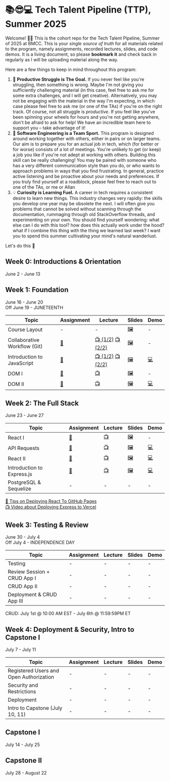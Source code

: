 # 📚😎💻 **Tech Talent Pipeline (TTP), Summer 2025**

Welcome! 👋🏻 This is the cohort repo for the Tech Talent Pipeline, Summer of 2025 at BMCC. This is your _single source of truth_ for all
materials related to the program, namely assignments, recorded lectures, slides, and code demos. It is a living document, so please
**bookmark it** and check back in regularly as I will be uploading material along the way.

Here are a few things to keep in mind throughout this program:

1. 🎯 **Productive Struggle is The Goal.** If you never feel like you're struggling, then something is wrong. Maybe I'm not giving you sufficiently challenging material (in this case, feel free to ask me for some extra challenges, and I will get creative). Alternatively, you may not be engaging with the material in the way I'm expecting, in which case please feel free to ask me (or one of the TAs) if you're on the right track. Of course, not all struggle is _productive_. If you feel like you've been spinning your wheels for hours and you're not getting anywhere, don't be afraid to ask for help! We have an incredible team here to support you – take advantage of it!
2. 🤝 **Software Engineering is a Team Sport.** This program is designed around working together with others, either in pairs or on larger teams. Our aim is to prepare you for an actual job in tech, which (for better or for worse) consists of a lot of meetings. You're unlikely to get (or keep) a job you like if you're not adept at working with others. Building this skill can be really challenging! You may be paired with someone who has a very different communication style than you do, or who wants to approach problems in ways that you find frustrating. In general, practice active listening and be proactive about your needs and preferences. If you truly find yourself at a roadblock, please feel free to reach out to one of the TAs, or me or Allan
3. 💡 **Curiosity is Learning Fuel.** A career in tech requires a consistent desire to learn new things. This industry changes very rapidly: the skills you develop one year may be obsolete the next. I will often give you problems that cannot be solved without scanning through the documentation, rummaging through old StackOverflow threads, and experimenting on your own. You should find yourself wondering: what else can I do with this tool? how does this actually work under the hood? what if I combine this thing with the thing we learned last week? I want you to spend this summer cultivating your mind's natural wanderlust.

Let's do this 🚀

## Week 0: Introductions & Orientation

June 2 - June 13

## Week 1: Foundation

June 16 - June 20
</br>
Off June 19 - JUNETEENTH

| Topic                        | Assignment        | Lecture                                           | Slides                     | Demo            |
| ---------------------------- | ----------------- | ------------------------------------------------- | -------------------------- | --------------- |
| Course Layout                | -                 | -                                                 | [🖼️][course-layout-slides] | -               |
| Collaborative Workflow (Git) | [📝][collab-asst] | [📺 (1/2)][collab-lec-1] [📺 (2/2)][collab-lec-2] | [🖼️][collab-lec-slides]    | -               |
| Introduction to JavaScript   | [📝][js-asst]     | [📺 (1/2)][js-lec-1] [📺 (2/2)][js-lec-2]         | [🖼️][js-slides]            | [💻][js-demo]   |
| DOM I                        | [📝][dom1-asst]   | [📺][dom1-lec]                                    | [🖼️][dom1-slides]          | -               |
| DOM II                       | [📝][dom2-asst]   | [📺][dom2-lec]                                    | [🖼️][dom2-slides]          | [💻][dom2-demo] |

[//]: # " Paste in table above >> [📝][collab-asst] "
[collab-asst]: ./assignments/01-Git.md
[js-asst]: ./assignments/02-JS.md
[//]: # " Paste in table above >> [📺][collab-lec] "
[collab-lec-1]: https://youtu.be/dET2dHExStc
[collab-lec-2]: https://youtu.be/1-rP7Wu8HBg
[course-layout-slides]: ./slides/00%20-%20Introductions%20and%20Course%20Layout.pdf
[//]: # " Paste in table above >> [🖼️][collab-lec-slides] "
[collab-lec-slides]: https://github.com/fterdal/ttp-summer-2025/blob/main/slides/02%20-%20Git%20Workflows%2C%20GitHub%2C%20and%20More%20Git%20(2025).pdf
[js-lec-1]: https://youtu.be/su6xfZ--UQY
[js-lec-2]: https://youtu.be/BGI8N2kdEBQ
[js-slides]: ./slides/03%20-%20Javascript.pdf
[//]: # " Paste in table above >> [💻][js-demo] "
[js-demo]: https://github.com/fterdal/ttp-js-demo/blob/main/script.js
[dom1-asst]: ./assignments/03-DOM.md
[dom1-lec]: https://youtu.be/-mksoNVOkGM
[dom1-slides]: ./slides/05-%20DOM%20I.pdf
[dom2-lec]: https://youtu.be/ij_Lpuun3gM
[dom2-asst]: ./assignments/04-DOM2.md
[dom2-slides]: ./slides/06-%20DOM%20II.pdf
[dom2-demo]: https://github.com/fterdal/DOM-2-StartingPoint/tree/main/demo

## Week 2: The Full Stack

June 23 - June 27

| Topic                      | Assignment         | Lecture           | Slides               | Demo               |
| -------------------------- | ------------------ | ----------------- | -------------------- | ------------------ |
| React I                    | [📝][react1-asst]  | [📺][react1-lec]  | [🖼️][react1-slides]  | -                  |
| API Requests               | [📝][api-asst]     | [📺][api-lec]     | [🖼️][api-slides]     | [💻][api-demo]     |
| React II                   | [📝][react2-asst]  | [📺][react2-lec]  | [🖼️][react2-slides]  | [💻][react2-demo]  |
| Introduction to Express.js | [📝][express-asst] | [📺][express-lec] | [🖼️][express-slides] | [💻][express-demo] |
| PostgreSQL & Sequelize     | -                  | -                 | -                    | -                  |

[👀 Tips on Deploying React To GitHub Pages](https://gist.github.com/fterdal/8dcc928cd5e4ede8d697295710ddc581)
</br>
[📺 Video about Deploying Express to Vercel](https://youtu.be/wU18h51hTCk)

[react1-lec]: https://youtu.be/4dF1UgZ7P3Q
[react1-asst]: ./assignments/05-React.md
[react1-slides]: ./slides/07-React-1.pdf
[api-asst]: ./assignments/06-APIRequests.md
[api-lec]: https://youtu.be/Kk9t_aC6s2g
[api-slides]: ./slides/08-api-requests.pdf
[api-demo]: https://github.com/fterdal/React-APIRequests/blob/finn-demo/src/TodoList.jsx
[react2-asst]: ./assignments/07-React2.md
[react2-slides]: ./slides/09-React-2.pdf
[react2-demo]: https://github.com/fterdal/React-2-Forms/blob/finn-code-demo/src/components/AddBook.jsx
[react2-lec]: https://youtu.be/Yzl6cLNhHuI
[express-asst]: ./assignments/08-Express.md
[express-lec]: https://youtu.be/Xf4MK0pDeFs
[express-deployment]: https://youtu.be/wU18h51hTCk
[express-slides]: ./slides/10-Express.pdf
[express-demo]: https://github.com/fterdal/ttp-express-code-demo/blob/main/app.js

## Week 3: Testing & Review

June 30 - July 4
</br>
Off July 4 - INDEPENDENCE DAY

| Topic                       | Assignment | Lecture | Slides | Demo |
| --------------------------- | ---------- | ------- | ------ | ---- |
| Testing                     | -          | -       | -      | -    |
| Review Session + CRUD App I | -          | -       | -      | -    |
| CRUD App II                 | -          | -       | -      | -    |
| Deployment & CRUD App III   | -          | -       | -      | -    |

CRUD: July 1st @ 10:00 AM EST - July 6th @ 11:59:59PM ET

## Week 4: Deployment & Security, Intro to Capstone I

July 7 - July 11

| Topic                                   | Assignment | Lecture | Slides | Demo |
| --------------------------------------- | ---------- | ------- | ------ | ---- |
| Registered Users and Open Authorization | -          | -       | -      | -    |
| Security and Restrictions               | -          | -       | -      | -    |
| Deployment                              | -          | -       | -      | -    |
| Intro to Capstone (July 10, 11)         | -          | -       | -      | -    |

## Capstone I

July 14 - July 25

## Capstone II

July 28 - August 22
